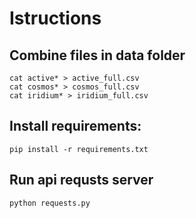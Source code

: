 # Istructions

## Combine files in data folder
```
cat active* > active_full.csv
cat cosmos* > cosmos_full.csv
cat iridium* > iridium_full.csv
```

## Install requirements:
```
pip install -r requirements.txt
```

## Run api requsts server
```
python requests.py
```
